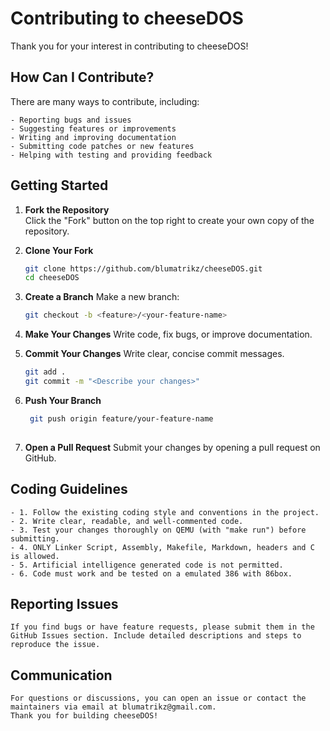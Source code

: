# Contributing to cheeseDOS

Thank you for your interest in contributing to cheeseDOS!

## How Can I Contribute?

There are many ways to contribute, including:

    - Reporting bugs and issues  
    - Suggesting features or improvements  
    - Writing and improving documentation  
    - Submitting code patches or new features  
    - Helping with testing and providing feedback

## Getting Started

1. **Fork the Repository**  
   Click the "Fork" button on the top right to create your own copy of the repository.

2. **Clone Your Fork**  
   ```bash
   git clone https://github.com/blumatrikz/cheeseDOS.git
   cd cheeseDOS
   ```

3. **Create a Branch**
   Make a new branch:
   ```bash
   git checkout -b <feature>/<your-feature-name>
   ```

4. **Make Your Changes**
   Write code, fix bugs, or improve documentation.

5. **Commit Your Changes**
   Write clear, concise commit messages.
   ```bash
   git add .
   git commit -m "<Describe your changes>"
   ```

6. **Push Your Branch**
   ```bash
    git push origin feature/your-feature-name
    
7. **Open a Pull Request**
    Submit your changes by opening a pull request on GitHub.

## Coding Guidelines

    - 1. Follow the existing coding style and conventions in the project.
    - 2. Write clear, readable, and well-commented code.
    - 3. Test your changes thoroughly on QEMU (with "make run") before submitting.
    - 4. ONLY Linker Script, Assembly, Makefile, Markdown, headers and C is allowed. 
    - 5. Artificial intelligence generated code is not permitted.
    - 6. Code must work and be tested on a emulated 386 with 86box.

## Reporting Issues

    If you find bugs or have feature requests, please submit them in the GitHub Issues section. Include detailed descriptions and steps to reproduce the issue.

## Communication

    For questions or discussions, you can open an issue or contact the maintainers via email at blumatrikz@gmail.com.
    Thank you for building cheeseDOS!
